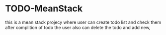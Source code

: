 # TODO-MeanStack
this is a mean stack projecy where user can create todo list and check them after complition of todo the user also can delete the todo and add new,
